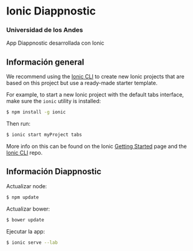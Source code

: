 Ionic Diappnostic
=====================

### Universidad de los Andes
App Diappnostic desarrollada con Ionic

## Información general

We recommend using the [Ionic CLI](https://github.com/driftyco/ionic-cli) to create new Ionic projects that are based on this project but use a ready-made starter template.

For example, to start a new Ionic project with the default tabs interface, make sure the `ionic` utility is installed:

```bash
$ npm install -g ionic
```

Then run: 

```bash
$ ionic start myProject tabs
```

More info on this can be found on the Ionic [Getting Started](http://ionicframework.com/getting-started) page and the [Ionic CLI](https://github.com/driftyco/ionic-cli) repo.

## Información Diappnostic

Actualizar node:

```bash
$ npm update
```

Actualizar bower:

```bash
$ bower update
```

Ejecutar la app:

```bash
$ ionic serve --lab
```


